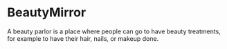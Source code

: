# BeautyMirror
A beauty parlor is a place where people can go to have beauty treatments, for example to have their hair, nails, or makeup done.
